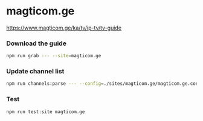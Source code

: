 # magticom.ge

https://www.magticom.ge/ka/tv/ip-tv/tv-guide

### Download the guide

```sh
npm run grab --- --site=magticom.ge
```

### Update channel list

```sh
npm run channels:parse --- --config=./sites/magticom.ge/magticom.ge.config.js --output=./sites/magticom.ge/magticom.ge.channels.xml
```

### Test

```sh
npm run test:site magticom.ge
```
